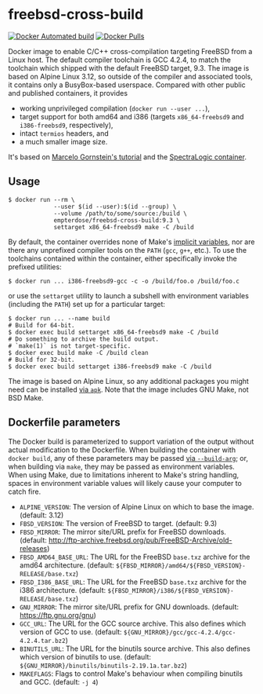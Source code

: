 # freebsd-cross-build

[![Docker Automated build](https://img.shields.io/docker/automated/empterdose/freebsd-cross-build)](https://hub.docker.com/r/empterdose/freebsd-cross-build)
[![Docker Pulls](https://img.shields.io/docker/pulls/empterdose/freebsd-cross-build)](https://hub.docker.com/r/empterdose/freebsd-cross-build)

Docker image to enable C/C++ cross-compilation
targeting FreeBSD
from a Linux host.
The default compiler toolchain is GCC 4.2.4,
to match the toolchain which shipped
with the default FreeBSD target, 9.3.
The image is based on Alpine Linux 3.12,
so outside of the compiler and associated tools,
it contains only a BusyBox-based userspace.
Compared with other public and published containers,
it provides

* working unprivileged compilation
  (`docker run --user ...`),
* target support for both amd64 and i386
  (targets `x86_64-freebsd9` and `i386-freebsd9`, respectively),
* intact `termios` headers,
  and
* a much smaller image size.

It's based on [Marcelo Gornstein's tutorial][mgtut]
and the [SpectraLogic container][spec].

[mgtut]: https://marcelog.github.io/articles/cross_freebsd_compiler_in_linux.html
[spec]: https://github.com/SpectraLogic/freebsd-cross-build

## Usage

    $ docker run --rm \
                 --user $(id --user):$(id --group) \
                 --volume /path/to/some/source:/build \
                 empterdose/freebsd-cross-build:9.3 \
                 settarget x86_64-freebsd9 make -C /build

By default, the container overrides none of Make's [implicit variables][mkvar],
nor are there any unprefixed compiler tools on the `PATH`
(`gcc`, `g++`, etc.).
To use the toolchains contained within the container,
either specifically invoke the prefixed utilities:

    $ docker run ... i386-freebsd9-gcc -c -o /build/foo.o /build/foo.c

or use the `settarget` utility
to launch a subshell with environment variables (including the `PATH`)
set up for a particular target:

    $ docker run ... --name build
    # Build for 64-bit.
    $ docker exec build settarget x86_64-freebsd9 make -C /build
    # Do something to archive the build output.
    # `make(1)` is not target-specific.
    $ docker exec build make -C /build clean
    # Build for 32-bit.
    $ docker exec build settarget i386-freebsd9 make -C /build

The image is based on Alpine Linux,
so any additional packages you might need
can be installed [via `apk`][apk].
Note that the image includes GNU Make, not BSD Make.

[mkvar]: https://www.gnu.org/software/make/manual/html_node/Implicit-Variables.html
[apk]: https://wiki.alpinelinux.org/wiki/Alpine_Linux_package_management#Add_a_Package

## Dockerfile parameters

The Docker build is parameterized
to support variation of the output
without actual modification to the Dockerfile.
When building the container with `docker build`,
any of these parameters may be passed [via `--build-arg`][build-arg];
or, when building via `make`,
they may be passed as environment variables.
When using Make,
due to limitations inherent to Make's string handling,
spaces in environment variable values
will likely cause your computer to catch fire.

* `ALPINE_VERSION`:
  The version of Alpine Linux on which to base the image.
  (default: 3.12)
* `FBSD_VERSION`:
  The version of FreeBSD to target.
  (default: 9.3)
* `FBSD_MIRROR`:
  The mirror site/URL prefix for FreeBSD downloads.
  (default: http://ftp-archive.freebsd.org/pub/FreeBSD-Archive/old-releases)
* `FBSD_AMD64_BASE_URL`:
  The URL for the FreeBSD `base.txz` archive
  for the amd64 architecture.
  (default: `${FBSD_MIRROR}/amd64/${FBSD_VERSION}-RELEASE/base.txz`)
* `FBSD_I386_BASE_URL`:
  The URL for the FreeBSD `base.txz` archive
  for the i386 architecture.
  (default: `${FBSD_MIRROR}/i386/${FBSD_VERSION}-RELEASE/base.txz`)
* `GNU_MIRROR`:
  The mirror site/URL prefix for GNU downloads.
  (default: https://ftp.gnu.org/gnu)
* `GCC_URL`:
  The URL for the GCC source archive.
  This also defines which version of GCC to use.
  (default: `${GNU_MIRROR}/gcc/gcc-4.2.4/gcc-4.2.4.tar.bz2`)
* `BINUTILS_URL`:
  The URL for the binutils source archive.
  This also defines which version of binutils to use.
  (default: `${GNU_MIRROR}/binutils/binutils-2.19.1a.tar.bz2`)
* `MAKEFLAGS`:
  Flags to control Make's behaviour
  when compiling binutils and GCC.
  (default: `-j 4`)

[build-arg]: https://docs.docker.com/engine/reference/builder/#arg
